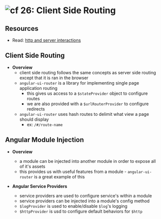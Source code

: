 ![cf](http://i.imgur.com/7v5ASc8.png) 26: Client Side Routing
=====================================

## Resources
* Read: [http and server interactions]

## Client Side Routing
  * **Overview**
    * client side routing follows the same concepts as server side routing except that it is ran in the browser
    * `angular-ui-router` is a library for implementing single page application routing
      * this gives us access to a `$stateProvider` object to configure routes
      * we are also provided with a `$urlRouterProvider` to configure redirects
    * `angular-ui-router` uses hash routes to delimit what view a page should display
      * ex: `/#/route-name`

## Angular Module Injection
  * **Overview**
    * a module can be injected into another module in order to expose all of it's assets
    * this provides us with useful features from a module - `angular-ui-router` is a great example of this

  * **Angular Service Providers**
    * service providers are used to configure service's within a module
    * service providers can be injected into a module's config method
    * `$logProvider` is used to enable/disable `$log`'s logging
    * `$httpProvider` is usd to configure default behaviors for `$http`


[http and server interactions]: https://thinkster.io/a-better-way-to-learn-angularjs#http-and-server-interaction
